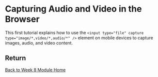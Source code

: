 # Capturing Audio and Video in the Browser

This first tutorial explains how to use the `<input type="file" capture type="image/*,video/*,audio/*" />` element on mobile devices to capture images, audio, and video content.

<YouTube
    title="Capturing Media on Mobile Devices"
    url="https://www.youtube.com/embed/dbrez37HlJM"
/>

## Return

[Back to Week 8 Module Home](./README.md)

